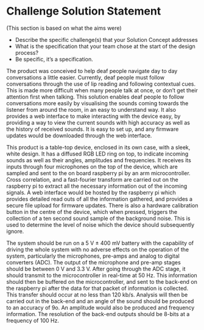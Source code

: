 # Challenge Solution Statement
(This section is based on what the aims were)

- Describe the specific challenge(s) that your Solution Concept addresses 
- What is the specification that your team chose at the start of the design process? 
- Be specific, it’s a specification. 

The product was conceived to help deaf people navigate day to day conversations a little easier. Currently, deaf people must follow conversations through the use of lip reading and following contextual cues. This is made more difficult when many people talk at once, or don’t get their attention first when talking. This solution enables deaf people to follow conversations more easily by visualising the sounds coming towards the listener from around the room, in an easy to understand way. It also provides a web interface to make interacting with the device easy, by providing a way to view the current sounds with high accuracy as well as the history of received sounds. It is easy to set up, and any firmware updates would be downloaded through the web interface.

This product is a table-top device, enclosed in its own case, with a sleek, white design. It has a diffused RGB LED ring on top, to indicate incoming sounds as well as their angles, amplitudes and frequencies. It receives its inputs through four microphones on the top of the device, which are sampled and sent to the on board raspberry pi by an arm microcontroller. Cross correlation, and a fast-fourier transform are carried out on the raspberry pi to extract all the necessary information out of the incoming signals. A web interface would be hosted by the raspberry pi which provides detailed read outs of all the information gathered, and provides a secure file upload for firmware updates. There is also a hardware calibration button in the centre of the device, which when pressed, triggers the collection of a ten second sound sample of the background noise. This is used to determine the level of noise which the device should subsequently ignore.

The system should be run on a 5 V ± 400 mV battery with the capability of driving the whole system with no adverse effects on the operation of the system, particularly the microphones, pre-amps and analog to digital converters (ADC). The output of the microphone and pre-amp stages should be between 0 V and 3.3 V. After going through the ADC stage, it should transmit to the microcontroller in real-time at 50 Hz. This information should then be buffered on the microcontroller, and sent to the back-end on the raspberry pi after the data for that packet of information is collected. This transfer should occur at no less than 120 kb/s. Analysis will then be carried out in the back-end and an angle of the sound should be produced to an accuracy of 9o. An amplitude would also be produced and frequency information. The resolution of the back-end outputs should be 8-bits at a frequency of 100 Hz.
